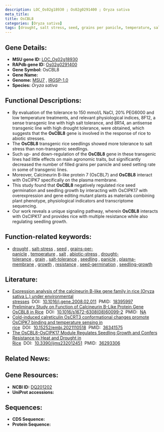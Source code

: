 ```yaml
---
description: LOC_Os02g18930 ; Os02g0291400 ; Oryza sativa
meta_title:
title: OsCBL8
categories: [Oryza sativa]
tags: [drought, salt stress, seed, grains per panicle, temperature, salt, abiotic stress, drought tolerance, grain, salt tolerance, seedling, panicle, plasma membrane, growth, resistance, seed germination, seedling growth]
---
```


## Gene Details:
- **MSU gene ID:** [LOC_Os02g18930](http://rice.uga.edu/cgi-bin/ORF_infopage.cgi?orf=LOC_Os02g18930)  
- **RAPdb gene ID:** [Os02g0291400](https://rapdb.dna.affrc.go.jp/locus/?name=Os02g0291400)  
- **Gene Symbol:** OsCBL8
- **Gene Name:**
- **Genome:**  [MSU7](http://rice.uga.edu/)&nbsp;,&nbsp;[IRGSP-1.0](https://rapdb.dna.affrc.go.jp/download/irgsp1.html)
- **Species:** *Oryza sativa*

## Functional Descriptions:
   - By evaluation of the tolerance to 150 mmol/L NaCl, 20% PEG6000 and low temperature treatments, and relevant physiological indices, 8F12, a sense transgenic line with high salt tolerance, and 8R14, an antisense transgenic line with high drought tolerance, were obtained, which suggests that the **OsCBL8** gene is involved in the response of rice to abiotic stresses.
   - The **OsCBL8** transgenic rice seedlings showed more tolerance to salt stress than non-transgenic seedlings.
   - Such up- and down-regulation of the **OsCBL8** gene in these transgenic lines had little effects on main agronomic traits, but significantly decreased the number of filled grains per panicle and seed setting rate in some of transgenic lines.
   - Moreover, Calcineurin B-like protein 7 (OsCBL7) and **OsCBL8** interact with OsCIPK7 specifically on the plasma membrane.
   - This study found that **OsCBL8** negatively regulated rice seed germination and seedling growth by interacting with OsCIPK17 with overexpression and gene editing mutant plants as materials combining plant phenotype, physiological indicators and transcriptome sequencing.
   - Our work reveals a unique signaling pathway, wherein **OsCBL8** interacts with OsCIPK17 and provides rice with multiple resistance while also regulating seedling growth.

## Function-related keywords:
   - [drought](/tags/drought/)&nbsp;,&nbsp;[salt-stress](/tags/salt-stress/)&nbsp;,&nbsp;[seed](/tags/seed/)&nbsp;,&nbsp;[grains-per-panicle](/tags/grains-per-panicle/)&nbsp;,&nbsp;[temperature](/tags/temperature/)&nbsp;,&nbsp;[salt](/tags/salt/)&nbsp;,&nbsp;[abiotic-stress](/tags/abiotic-stress/)&nbsp;,&nbsp;[drought-tolerance](/tags/drought-tolerance/)&nbsp;,&nbsp;[grain](/tags/grain/)&nbsp;,&nbsp;[salt-tolerance](/tags/salt-tolerance/)&nbsp;,&nbsp;[seedling](/tags/seedling/)&nbsp;,&nbsp;[panicle](/tags/panicle/)&nbsp;,&nbsp;[plasma-membrane](/tags/plasma-membrane/)&nbsp;,&nbsp;[growth](/tags/growth/)&nbsp;,&nbsp;[resistance](/tags/resistance/)&nbsp;,&nbsp;[seed-germination](/tags/seed-germination/)&nbsp;,&nbsp;[seedling-growth](/tags/seedling-growth/)

## Literature:
   - [Expression analysis of the calcineurin B-like gene family in rice (Oryza sativa L.) under environmental stresses](https://www.doi.org/10.1016/j.gene.2008.02.011)&nbsp;&nbsp;DOI:&nbsp;&nbsp;[10.1016/j.gene.2008.02.011](https://www.doi.org/10.1016/j.gene.2008.02.011)&nbsp;&nbsp;PMID:&nbsp;&nbsp;[18395997](https://pubmed.ncbi.nlm.nih.gov/18395997/)
   - [Preliminary Study on Function of Calcineurin B-Like Protein Gene OsCBL8 in Rice](https://www.doi.org/10.1016/s1672-6308(08)60099-2)&nbsp;&nbsp;DOI:&nbsp;&nbsp;[10.1016/s1672-6308(08)60099-2](https://www.doi.org/10.1016/s1672-6308(08)60099-2)&nbsp;&nbsp;PMID:&nbsp;&nbsp;[NA](https://pubmed.ncbi.nlm.nih.gov/NA/)
   - [Cold-induced calreticulin OsCRT3 conformational changes promote OsCIPK7 binding and temperature sensing in rice](https://www.doi.org/10.15252/embj.2021110518)&nbsp;&nbsp;DOI:&nbsp;&nbsp;[10.15252/embj.2021110518](https://www.doi.org/10.15252/embj.2021110518)&nbsp;&nbsp;PMID:&nbsp;&nbsp;[36341575](https://pubmed.ncbi.nlm.nih.gov/36341575/)
   - [The OsCBL8-OsCIPK17 Module Regulates Seedling Growth and Confers Resistance to Heat and Drought in Rice](https://www.doi.org/10.3390/ijms232012451)&nbsp;&nbsp;DOI:&nbsp;&nbsp;[10.3390/ijms232012451](https://www.doi.org/10.3390/ijms232012451)&nbsp;&nbsp;PMID:&nbsp;&nbsp;[36293306](https://pubmed.ncbi.nlm.nih.gov/36293306/)

## Related News:

## Gene Resources:
- **NCBI ID:**  [DQ201202](http://www.ncbi.nlm.nih.gov/nuccore/DQ201202)
- **UniProt accessions:** [](https://www.uniprot.org/uniprotkb//entry)

## Sequences:
- **CDS Sequence:**
- **Protein Sequence:**
